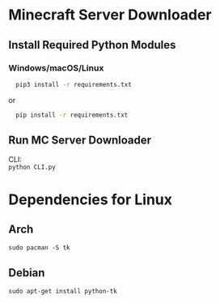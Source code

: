 # Minecraft Server Downloader
## Install Required Python Modules
### 

### Windows/macOS/Linux
  ```sh
    pip3 install -r requirements.txt
  ```
or 
  ```sh
    pip install -r requirements.txt
  ```
## Run MC Server Downloader  
CLI:      
```python CLI.py```  

# Dependencies for Linux  
## Arch  
```sudo pacman -S tk```  
## Debian  
```sudo apt-get install python-tk```  
  

